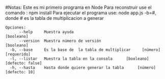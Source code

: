 #Notas:
Este es mi primero programa en Node
Para reconstruir use el comando : npm install
Para ejecutar el programa use: node app.js -b=#, donde # es la tabla de multiplicacion a generar
```
Opciones:
      --help     Muestra ayuda                                        [booleano]
      --version  Muestra número de versión                            [booleano]
  -b, --base     Es la base de  la tabla de multiplicar     [número] [requerido]
  -l, --listar   Muestra la tabla en la consola      [booleano] [defecto: false]
  -h, --hasta    Hasta donde quiere generar la tabla      [número] [defecto: 10]
```
